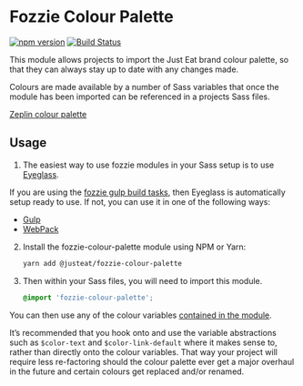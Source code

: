 # Fozzie Colour Palette

[![npm version](https://badge.fury.io/js/%40justeat%2Ffozzie-colour-palette.svg)](https://badge.fury.io/js/%40justeat%2Ffozzie-colour-palette)
[![Build Status](https://travis-ci.org/justeat/fozzie-colour-palette.svg)](https://travis-ci.org/justeat/fozzie-colour-palette)

This module allows projects to import the Just Eat brand colour palette, so that they can always stay up to date with any changes made.

Colours are made available by a number of Sass variables that once the module has been imported can be referenced in a projects Sass files.

[Zeplin colour palette](https://zpl.io/ZTch33)

## Usage

1. The easiest way to use fozzie modules in your Sass setup is to use [Eyeglass](https://www.npmjs.com/package/eyeglass).

If you are using the [fozzie gulp build tasks](https://www.npmjs.com/package/@justeat/gulp-build-fozzie), then Eyeglass is automatically setup ready to use.  If not, you can use it in one of the following ways:

- [Gulp](https://github.com/sass-eyeglass/eyeglass/blob/master/site-src/docs/integrations/gulp.md)
- [WebPack](https://github.com/sass-eyeglass/eyeglass/issues/153#issuecomment-300895607)

2.  Install the fozzie-colour-palette module using NPM or Yarn:

    ```bash
    yarn add @justeat/fozzie-colour-palette
    ```

3.  Then within your Sass files, you will need to import this module.

    ```scss
    @import 'fozzie-colour-palette';
    ```

You can then use any of the colour variables [contained in the module](https://github.com/justeat/fozzie-colour-palette/blob/master/src/scss/index.scss).

It’s recommended that you hook onto and use the variable abstractions such as `$color-text` and `$color-link-default` where it makes sense to, rather than directly onto the colour variables.  That way your project will require less re-factoring should the colour palette ever get a major overhaul in the future and certain colours get replaced and/or renamed.
